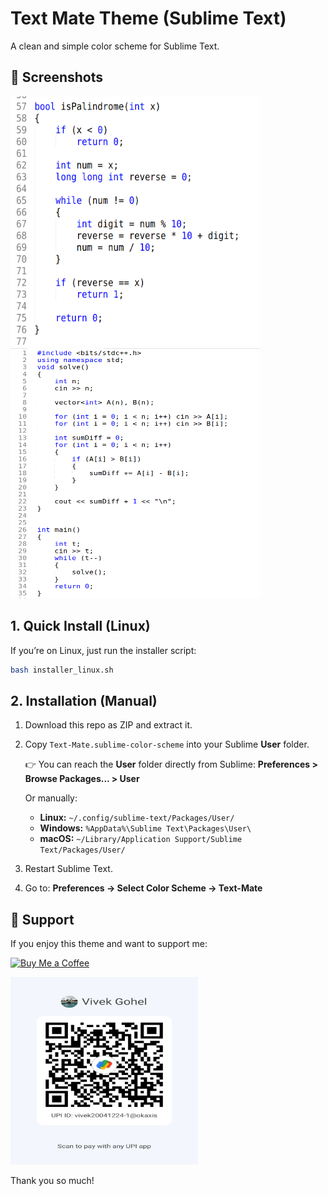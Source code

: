 # Text Mate Theme (Sublime Text)
A clean and simple color scheme for Sublime Text.

## 📸 Screenshots
 
<img src="Screenshot.png" alt="Scan to Pay" width="400" height="400">  <img src="Screenshot-2.png" alt="Scan to Pay" width="400" height="400">



## 1. Quick Install (Linux)

If you’re on Linux, just run the installer script:

```bash
bash installer_linux.sh
```

## 2. Installation (Manual)

1. Download this repo as ZIP and extract it.

2. Copy `Text-Mate.sublime-color-scheme` into your Sublime **User** folder.

   👉 You can reach the **User** folder directly from Sublime:
   **Preferences > Browse Packages... > User**

   Or manually:

   * **Linux:** `~/.config/sublime-text/Packages/User/`
   * **Windows:** `%AppData%\Sublime Text\Packages\User\`
   * **macOS:** `~/Library/Application Support/Sublime Text/Packages/User/`

3. Restart Sublime Text.

4. Go to:
   **Preferences → Select Color Scheme → Text-Mate**

## 💖 Support

If you enjoy this theme and want to support me:

[![Buy Me a Coffee](https://img.shields.io/badge/Buy%20Me%20a%20Coffee-☕-yellow?style=for-the-badge)](https://buymeacoffee.com/vivekgohel)

<img src="assets/upi-qr.png" alt="Scan to Pay" width="300" height="300">




Thank you so much!


